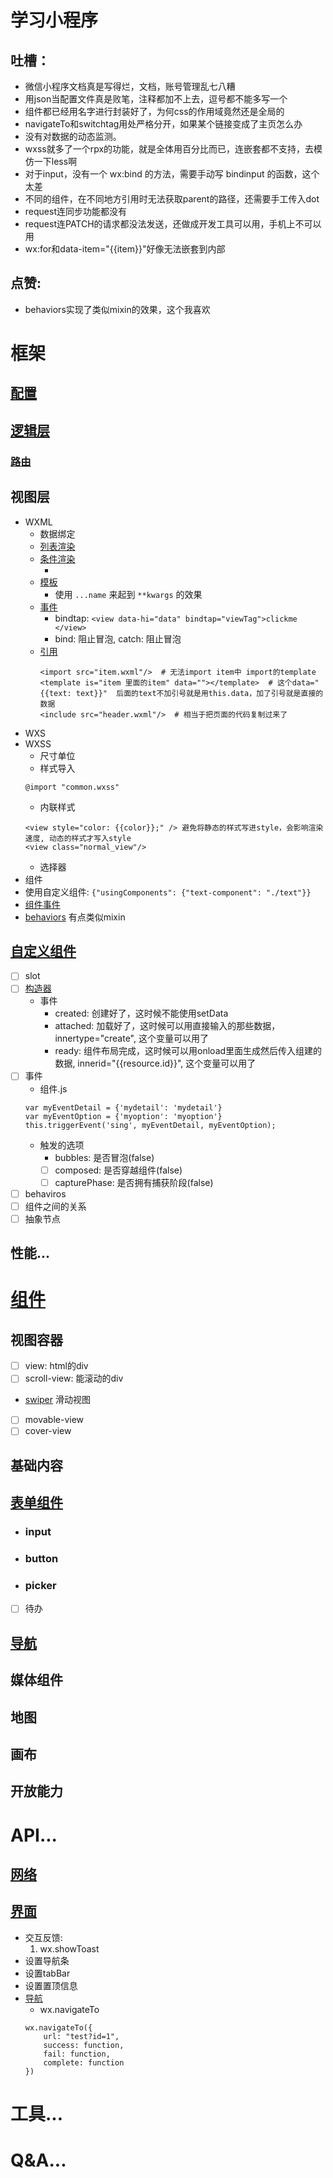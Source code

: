 
# 学习小程序
## 吐槽：
* 微信小程序文档真是写得烂，文档，账号管理乱七八糟  
* 用json当配置文件真是败笔，注释都加不上去，逗号都不能多写一个  
* 组件都已经用名字进行封装好了，为何css的作用域竟然还是全局的  
* navigateTo和switchtag用处严格分开，如果某个链接变成了主页怎么办  
* 没有对数据的动态监测。
* wxss就多了一个rpx的功能，就是全体用百分比而已，连嵌套都不支持，去模仿一下less啊  
* 对于input，没有一个 wx:bind 的方法，需要手动写 bindinput 的函数，这个太差  
* 不同的组件，在不同地方引用时无法获取parent的路径，还需要手工传入dot  
* request连同步功能都没有  
* request连PATCH的请求都没法发送，还做成开发工具可以用，手机上不可以用  
* wx:for和data-item="{{item}}"好像无法嵌套到内部

## 点赞:
* behaviors实现了类似mixin的效果，这个我喜欢

# 框架
## [配置](配置.md)

## [逻辑层](逻辑层.md)
### [路由](逻辑层.md)

## 视图层
* WXML
    * 数据绑定
    * [列表渲染](https://mp.weixin.qq.com/debug/wxadoc/dev/framework/view/wxml/list.html)
    * [条件渲染](https://mp.weixin.qq.com/debug/wxadoc/dev/framework/view/wxml/conditional.html)
      * <view wx:key="id" wx:for="array"></view>
    * [模板](https://mp.weixin.qq.com/debug/wxadoc/dev/framework/view/wxml/template.html)
      * 使用 `...name` 来起到 `**kwargs` 的效果
    * [事件](https://mp.weixin.qq.com/debug/wxadoc/dev/framework/view/wxml/event.html)
        * bindtap: `<view data-hi="data" bindtap="viewTag">clickme </view>`
        * bind: 阻止冒泡, catch: 阻止冒泡
    * [引用](https://mp.weixin.qq.com/debug/wxadoc/dev/framework/view/wxml/import.html)
        ```
        <import src="item.wxml"/>  # 无法import item中 import的template
        <template is="item 里面的item" data=""></template>  # 这个data="{{text: text}}"  后面的text不加引号就是用this.data，加了引号就是直接的数据
        <include src="header.wxml"/>  # 相当于把页面的代码复制过来了
        ```
* WXS
* WXSS
    * 尺寸单位
    * 样式导入
    ```
    @import "common.wxss"
    ```
    * 内联样式
    ```
    <view style="color: {{color}};" /> 避免将静态的样式写进style，会影响渲染速度, 动态的样式才写入style
    <view class="normal_view"/>
    ```
    * 选择器
* 组件
* 使用自定义组件: `{"usingComponents": {"text-component": "./text"}}`
* [组件事件](https://mp.weixin.qq.com/debug/wxadoc/dev/framework/custom-component/events.html)
* [behaviors](https://mp.weixin.qq.com/debug/wxadoc/dev/framework/custom-component/behaviors.html) 有点类似mixin
      
## [自定义组件](./component组件.md)
* [ ] slot
* [ ] [构造器](https://developers.weixin.qq.com/miniprogram/dev/framework/custom-component/component.html)
    * 事件
        * created: 创建好了，这时候不能使用setData
        * attached: 加载好了，这时候可以用直接输入的那些数据，innertype="create", 这个变量可以用了
        * ready: 组件布局完成，这时候可以用onload里面生成然后传入组建的数据, innerid="{{resource.id}}", 这个变量可以用了
* [ ] 事件
    * 组件.js
    ```
    var myEventDetail = {'mydetail': 'mydetail'}
    var myEventOption = {'myoption': 'myoption'}
    this.triggerEvent('sing', myEventDetail, myEventOption);
    ```
    * 触发的选项
        * bubbles: 是否冒泡(false)
        * [ ] composed: 是否穿越组件(false)
        * [ ] capturePhase: 是否拥有捕获阶段(false)
* [ ] behaviros
* [ ] 组件之间的关系
* [ ] 抽象节点
## 性能...

# [组件](组件.md)
## 视图容器
* [ ] view: html的div
* [ ] scroll-view: 能滚动的div
* [swiper](https://mp.weixin.qq.com/debug/wxadoc/dev/component/swiper.html)
    滑动视图
* [ ] movable-view
* [ ] cover-view
## 基础内容
## [表单组件](./组件.md)
* ### input
* ### button
* ### picker
* [ ] 待办
## [导航](组件.md)
## 媒体组件
## 地图
## 画布
## 开放能力

# API...
## [网络](https://developers.weixin.qq.com/miniprogram/dev/api/api-network.html)
## [界面](https://developers.weixin.qq.com/miniprogram/dev/api/api-react.html)
* 交互反馈:
  1. wx.showToast
* 设置导航条
* 设置tabBar
* 设置置顶信息
* [导航](https://developers.weixin.qq.com/miniprogram/dev/api/ui-navigate.html)
    * wx.navigateTo
    ```
    wx.navigateTo({
        url: "test?id=1",
        success: function,
        fail: function,
        complete: function
    })
    ```

# 工具...

# Q&A...
